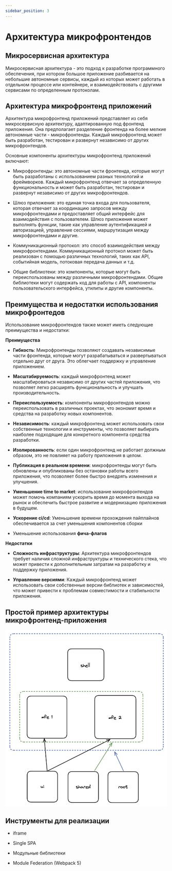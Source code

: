 ```yaml
---
sidebar_position: 3
---
```


# Архитектура микрофронтендов

## Микросервисная архитектура

Микросервисная архитектура - это подход к разработке программного обеспечения, при котором большое приложение
разбивается на небольшие автономные сервисы, каждый из которых может работать в отдельном процессе или контейнере, и
взаимодействовать с другими сервисами по определенным протоколам.

## Архитектура микрофронтенд приложений

Архитектура микрофронтенд приложений представляет из себя микросервисную архитектуру, адаптированную под фронтенд
приложения. Она предполагает разделение фронтенда на более мелкие автономные части - микрофронтенды. Каждый
микрофронтенд может быть разработан, тестирован и развернут независимо от других микрофронтендов.

Основные компоненты архитектуры микрофронтенд приложений включают:

- Микрофронтенды: это автономные части фронтенда, которые могут быть разработаны с использованием разных технологий и
  фреймворков. Каждый микрофронтенд отвечает за определенную функциональность и может быть разработан, тестирован и
  развернут независимо от других микрофронтендов.

- Шлюз приложения: это единая точка входа для пользователя, которая отвечает за координацию запросов между
  микрофронтендами и предоставляет общий интерфейс для взаимодействия с пользователем. Шлюз приложения может выполнять
  функции, такие как управление аутентификацией и авторизацией, управление сессиями, маршрутизация между
  микрофронтендами и другие.

- Коммуникационный протокол: это способ взаимодействия между микрофронтендами. Коммуникационный протокол может быть
  реализован с помощью различных технологий, таких как API, событийная модель, потоковая передача данных и т.д.

- Общие библиотеки: это компоненты, которые могут быть переиспользованы между различными микрофронтендами. Общие
  библиотеки могут содержать код для работы с API, компоненты пользовательского интерфейса, утилиты и другие компоненты.

## Преимущества и недостатки использования микрофронтедов

Использование микрофронтендов также может иметь следующие преимущества и недостатки:

**Преимущества**

- **Гибкость**: Микрофронтенды позволяют создавать независимые части фронтенда, которые могут разрабатываться и
  развертываться отдельно друг от друга. Это облегчает поддержку и управление приложением.

- **Масштабируемость**: каждый микрофронтенд может масштабироваться независимо от других частей приложения, что позволяет
  легко расширять функциональность и улучшать производительность.

- **Переиспользуемость**: компоненты микрофронтендов можно переиспользовать в различных проектах, что экономит время и
  средства на разработку новых компонентов.

- **Независимость**: каждый микрофронтенд может использовать свои собственные технологии и инструменты, что позволяет
  выбирать наиболее подходящие для конкретного компонента средства разработки.

- **Изолированность**: если один микрофронтенд не работает должным образом, это не повлияет на работу приложения в целом.

- **Публикация в реальном времени**: микрофронтенды могут быть обновлены и опубликованы без остановки работы всего
  приложения, что позволяет более быстро внедрять изменения и улучшения.

- **Уменьшение time to market**: использование микрофронтендов может помочь компаниям ускорить время до момента выхода на
  рынок и обеспечить быстрое развитие и модернизацию приложения в будущем.

- **Ускорение ci/cd**: Уменьшение времени прохождения пайплайнов обеспечивается за счет уменьшения компонентов сборки

- Уменьшение использования **фича-флагов**

**Недостатки**

- **Сложность инфраструктуры**: Архитектура микрофронтендов требует наличия сложной инфраструктуры и технического стека, что
  может привести к дополнительным затратам на разработку и поддержку приложения.

- **Управление версиями**: Каждый микрофронтенд может использовать свои собственные версии библиотек и зависимостей, что
  может привести к проблемам совместимости и стабильности приложения.

## Простой пример архитектуры микрофронтенд-приложения

![Example banner](../static/img/scheme.png)

## Инструменты для реализации

- iframe

- Single SPA

- Модульные библиотеки

- Module Federation (Webpack 5)
